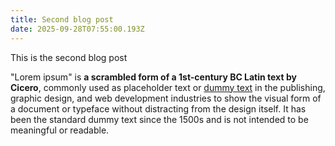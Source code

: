 ```yaml
---
title: Second blog post
date: 2025-09-28T07:55:00.193Z
---
```



This is the second blog post

"Lorem ipsum" is **a scrambled form of a 1st-century BC Latin text by Cicero**, commonly used as placeholder text or [dummy text](https://www.google.com/search?sca_esv=bcefe35088a0bd87\&rlz=1C5CHFA_enRO931RO931\&sxsrf=AE3TifNNN4ojUyCM7K3Tt6fS0lmWdjEHGA%3A1759046094758\&q=dummy+text\&sa=X\&ved=2ahUKEwixp_ys_fqPAxWQ2wIHHWVDBRkQxccNegQIKRAC\&mstk=AUtExfARNQfgFjl0HIp8_Wty-bmIch6Ez3JNUhp7fmTBKhTC93ikLMvBoN1z2jWbUNGK3MmCoHMet6Bd6NEPJHWpeVnoRTVOExb4VRtfUpZ7DZhO6pA52ePQ-zZFO-0sNy9E_2XIIoZ8r2MLbk1kNd0FSODe-tIUWH3e2Hh6mFSJ1QwulnqDn2I13jkCp2ES7EY0Cb0WdicXDg647Sp1UhGGYmvO_8ckxwrJD2EFUNLZsguQspkQMcHsxK0GXIe3h2NVnGrPSm9xWExnMfrBbpz1WYjg\&csui=3) in the publishing, graphic design, and web development industries to show the visual form of a document or typeface without distracting from the design itself. It has been the standard dummy text since the 1500s and is not intended to be meaningful or readable.  

